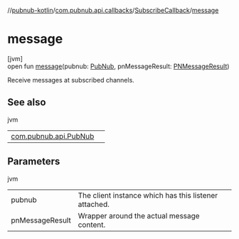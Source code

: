 //[pubnub-kotlin](../../../index.md)/[com.pubnub.api.callbacks](../index.md)/[SubscribeCallback](index.md)/[message](message.md)

# message

[jvm]\
open fun [message](message.md)(pubnub: [PubNub](../../com.pubnub.api/-pub-nub/index.md), pnMessageResult: [PNMessageResult](../../com.pubnub.api.models.consumer.pubsub/-p-n-message-result/index.md))

Receive messages at subscribed channels.

## See also

jvm

| | |
|---|---|
| [com.pubnub.api.PubNub](../../com.pubnub.api/-pub-nub/subscribe.md) |  |

## Parameters

jvm

| | |
|---|---|
| pubnub | The client instance which has this listener attached. |
| pnMessageResult | Wrapper around the actual message content. |
